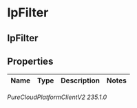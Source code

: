 # IpFilter

## IpFilter

## Properties

|Name | Type | Description | Notes|
|------------ | ------------- | ------------- | -------------|



_PureCloudPlatformClientV2 235.1.0_
